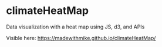 # climateHeatMap
Data visualization with a heat map using JS, d3, and APIs

Visible here: https://madewithmike.github.io/climateHeatMap/
